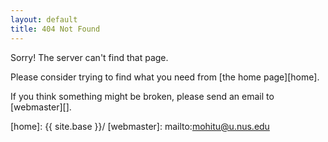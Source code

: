```yaml
---
layout: default
title: 404 Not Found
---
```

Sorry! The server can't find that page.

Please consider trying to find what you need from [the home page][home].

If you think something might be broken, please send an email to [webmaster][].

[home]: {{ site.base }}/
[webmaster]: mailto:mohitu@u.nus.edu
